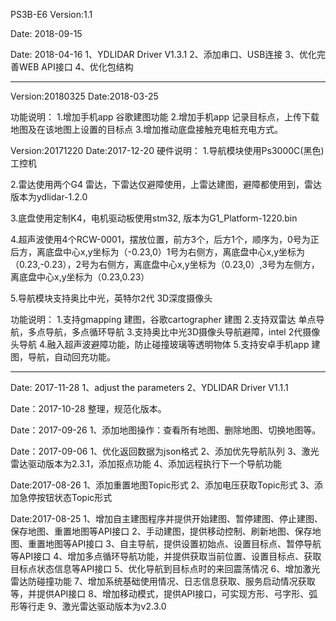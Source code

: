 PS3B-E6
Version:1.1

Date: 2018-09-15

Date: 2018-04-16
1、YDLIDAR Driver V1.3.1
2、添加串口、USB连接
3、优化完善WEB API接口
4、优化包结构

-----------------------------------------------------------------
Version:20180325
Date:2018-03-25

功能说明：
1.增加手机app 谷歌建图功能
2.增加手机app 记录目标点，上传下载地图及在该地图上设置的目标点
3.增加推动底盘接触充电桩充电方式。

Version:20171220
Date:2017-12-20
硬件说明：
1.导航模块使用Ps3000C(黑色)工控机

2.雷达使用两个G4 雷达，下雷达仅避障使用，上雷达建图，避障都使用到，雷达版本为ydlidar-1.2.0

3.底盘使用定制K4，电机驱动板使用stm32, 版本为G1_Platform-1220.bin

4.超声波使用4个RCW-0001，摆放位置，前方3个，后方1个，顺序为，0号为正后方，离底盘中心x,y坐标为（-0.23,0）1号为右侧方，离底盘中心x,y坐标为（0.23,-0.23），2号为右侧方，离底盘中心x,y坐标为（0.23,0）,3号为左侧方，离底盘中心x,y坐标为（0.23,0.23）

5.导航模块支持奥比中光，英特尔2代 3D深度摄像头


功能说明：
1.支持gmapping 建图，谷歌cartographer 建图
2.支持双雷达 单点导航，多点导航，多点循环导航
3.支持奥比中光3D摄像头导航避障，intel 2代摄像头导航
4.融入超声波避障功能，防止碰撞玻璃等透明物体
5.支持安卓手机app 建图，导航，自动回充功能。

-----------------------------------------------------------------

Date: 2017-11-28
1、adjust the parameters
2、YDLIDAR Driver V1.1.1

Date：2017-10-28
整理，规范化版本。

Date：2017-09-26
1、添加地图操作：查看所有地图、删除地图、切换地图等。

Date：2017-09-06
1、优化返回数据为json格式
2、添加优先导航队列
3、激光雷达驱动版本为2.3.1，添加抠点功能
4、添加远程执行下一个导航功能

Date:2017-08-26
1、添加重置地图Topic形式
2、添加电压获取Topic形式
3、添加急停按钮状态Topic形式

Date:2017-08-25
1、增加自主建图程序并提供开始建图、暂停建图、停止建图、保存地图、重置地图等API接口
2、手动建图，提供移动控制、刷新地图、保存地图、重置地图等API接口
3、自主导航，提供设置初始点、设置目标点、暂停导航等API接口
4、增加多点循环导航功能，并提供获取当前位置、设置目标点、获取目标点状态信息等API接口
5、优化导航到目标点时的来回震荡情况
6、增加激光雷达防碰撞功能
7、增加系统基础使用情况、日志信息获取、服务启动情况获取等，并提供API接口
8、增加移动模式，提供API接口，可实现方形、弓字形、弧形等行走
9、激光雷达驱动版本为v2.3.0

